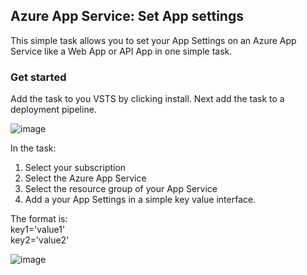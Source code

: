 ## Azure App Service: Set App settings ##

This simple task allows you to set your App Settings on an Azure App Service like a Web App or API App in one simple task.

### Get started ###
Add the task to you VSTS by clicking install. Next add the task to a deployment pipeline.   

![image](https://github.com/hnky/vsts-deploy-appsettings/blob/master/AzureAppServiceSetAppSettings/images/screen1.JPG)   

In the task:
1) Select your subscription
2) Select the Azure App Service
3) Select the resource group of your App Service
4) Add a your App Settings in a simple key value interface.

The format is:  
key1='value1'   
key2='value2'

![image](https://github.com/hnky/vsts-deploy-appsettings/blob/master/AzureAppServiceSetAppSettings/images/screen2.JPG)   
